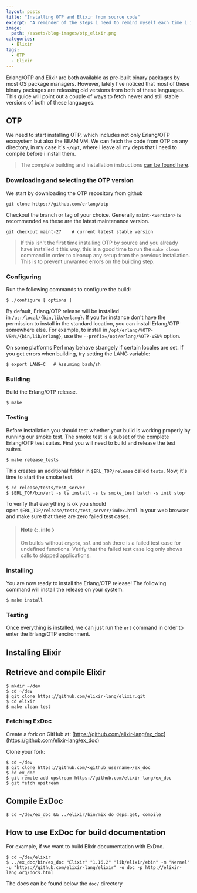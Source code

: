 ```yaml
---
layout: posts
title: "Installing OTP and Elixir from source code"
excerpt: "A reminder of the steps i need to remind myself each time i install/update these tools"
image:
  path: /assets/blog-images/otp_elixir.png
categories:
  - Elixir
tags:
  - OTP
  - Elixir
---
```


Erlang/OTP and Elixir are both available as pre-built binary packages by most OS package managers. However, lately I've noticed that most of these binary packages are releasing old versions from both of these languages. 
This guide will point out a couple of ways to fetch newer and still stable versions of both of these languages.

## OTP

We need to start installing OTP, which includes not only Erlang/OTP ecosystem but also the BEAM VM. We can fetch the code from OTP on any directory, in my case it's `~/opt`, where i leave all my deps that i need to compile before i install them.

> The complete building and installation instructions [can be found here](https://github.com/erlang/otp/blob/maint-27/HOWTO/INSTALL.md).

### Downloading and selecting the OTP version

We start by downloading the OTP repository from github

```
git clone https://github.com/erlang/otp
```

Checkout the branch or tag of your choice. Generally `maint-<version>` is recommended as these are the latest maintenance version.

```
git checkout maint-27    # current latest stable version
```

> If this isn't the first time installing OTP by source and you already have installed it this way, this is a good time to run the `make clean` command in order to cleanup any setup from the previous installation. This is to prevent unwanted errors on the building step.
### Configuring

Run the following commands to configure the build:

```
$ ./configure [ options ]
```


By default, Erlang/OTP release will be installed in `/usr/local/{bin,lib/erlang}`. If you for instance don't have the permission to install in the standard location, you can install Erlang/OTP somewhere else. For example, to install in `/opt/erlang/%OTP-VSN%/{bin,lib/erlang}`, use the `--prefix=/opt/erlang/%OTP-VSN%` option.

On some platforms Perl may behave strangely if certain locales are set. If you get errors when building, try setting the LANG variable:

```
$ export LANG=C   # Assuming bash/sh
```

### Building

Build the Erlang/OTP release.

```
$ make
```

### Testing

Before installation you should test whether your build is working properly by running our smoke test. The smoke test is a subset of the complete Erlang/OTP test suites. First you will need to build and release the test suites.

```
$ make release_tests
```

This creates an additional folder in `$ERL_TOP/release` called `tests`. Now, it's time to start the smoke test.

```
$ cd release/tests/test_server
$ $ERL_TOP/bin/erl -s ts install -s ts smoke_test batch -s init stop
```

To verify that everything is ok you should open `$ERL_TOP/release/tests/test_server/index.html` in your web browser and make sure that there are zero failed test cases.

> #### Note {: .info }
> 
> On builds without `crypto`, `ssl` and `ssh` there is a failed test case for undefined functions. Verify that the failed test case log only shows calls to skipped applications.

### Installing

You are now ready to install the Erlang/OTP release! The following command will install the release on your system.

```
$ make install
```

### Testing 

Once everything is installed, we can just run the `erl` command in order to enter the Erlang/OTP encironment.

## Installing Elixir

## Retrieve and compile Elixir

```shell
$ mkdir ~/dev
$ cd ~/dev
$ git clone https://github.com/elixir-lang/elixir.git
$ cd elixir 
$ make clean test
```

### Fetching ExDoc

Create a fork on GitHub at: [https://github.com/elixir-lang/ex_doc](https://github.com/elixir-lang/ex_doc)

Clone your fork:

```shell
$ cd ~/dev
$ git clone https://github.com/<github_username>/ex_doc
$ cd ex_doc
$ git remote add upstream https://github.com/elixir-lang/ex_doc
$ git fetch upstream
```

## Compile ExDoc

```shell
$ cd ~/dev/ex_doc && ../elixir/bin/mix do deps.get, compile
```

## How to use ExDoc for build documentation

For example, if we want to build Elixir documentation with ExDoc.

```shell
$ cd ~/dev/elixir
$ ../ex_doc/bin/ex_doc "Elixir" "1.16.2" "lib/elixir/ebin" -m "Kernel" -u "https://github.com/elixir-lang/elixir" -o doc -p http://elixir-lang.org/docs.html
```

The docs can be found below the `doc/` directory

